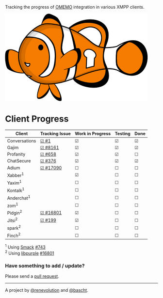 Tracking the progress of [OMEMO](http://conversations.im/omemo/)
integration in various XMPP clients.

[![OMEMO Logo](./images/omemo_logo.png)](http://omemo.top)

# Client Progress

| **Client**  | Tracking Issue | Work in Progress | Testing | Done |
|-------------|----------------|------------------|---------|------|
| Conversations | [☑ #1](https://github.com/siacs/Conversations) | ☑ | ☑ | ☑ |
| Gajim | [☑ #8161](https://dev.gajim.org/gajim/gajim/issues/8161) | ☑ | ☑ | ☑ |
| Profanity | [☑ #658](https://github.com/boothj5/profanity/issues/658) | ☑ | ☑ | ☐ |
| ChatSecure | [☑ #376](https://github.com/ChatSecure/ChatSecure-iOS/issues/376) | ☑ | ☑ | ☑ |
| Adium | [☑ #17090](https://trac.adium.im/ticket/17090) | ☐ | ☐ | ☐ |
| Xabber<sup>1</sup> | | ☑ | ☐ | ☐ |
| Yaxim<sup>1</sup> | | ☐ | ☐ | ☐ |
| Kontalk<sup>1</sup> | | ☐ | ☐ | ☐ |
| Anderchat<sup>1</sup> | | ☐ | ☐ | ☐ |
| zom<sup>1</sup> | | ☐ | ☐ | ☐ |
| Pidgin<sup>2</sup> | [☑ #16801](https://developer.pidgin.im/ticket/16801) | ☑ | ☐ | ☐ |
| Jitsi<sup>2</sup> | [☑ #199](https://github.com/jitsi/jitsi/issues/199) | ☑ | ☐ | ☐ |
| spark<sup>2</sup> | | ☐ | ☐ | ☐ |
| Finch<sup>2</sup> | | ☐ | ☐ | ☐ |

<sup>1</sup> Using [Smack](https://igniterealtime.org/projects/smack/index.jsp) [#743](https://issues.igniterealtime.org/browse/SMACK-743)<br/>
<sup>2</sup> Using [libpurple](https://developer.pidgin.im/wiki/WhatIsLibpurple) [#16801](https://developer.pidgin.im/ticket/16801)

### Have something to add / update?

Please send a [pull request](https://github.com/bascht/omemo-top).

---

A project by [@renevolution](http://github.com/renevolution)
and [@bascht](https://github.com/bascht).
